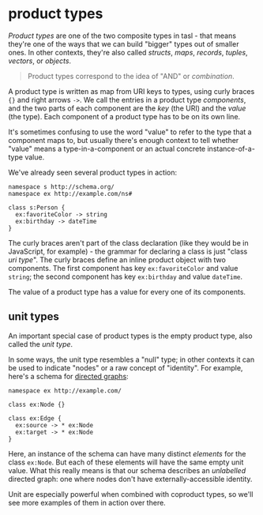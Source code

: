 # product types

_Product types_ are one of the two composite types in tasl - that means they're one of the ways that we can build "bigger" types out of smaller ones. In other contexts, they're also called _structs_, _maps_, _records_, _tuples_, _vectors_, or _objects_.

> Product types correspond to the idea of "AND" or _combination_.

A product type is written as map from URI keys to types, using curly braces `{}` and right arrows `->`. We call the entries in a product type _components_, and the two parts of each component are the _key_ (the URI) and the _value_ (the type). Each component of a product type has to be on its own line.

It's sometimes confusing to use the word "value" to refer to the type that a component maps to, but usually there's enough context to tell whether "value" means a type-in-a-component or an actual concrete instance-of-a-type value.

We've already seen several product types in action:

```tasl
namespace s http://schema.org/
namespace ex http://example.com/ns#

class s:Person {
  ex:favoriteColor -> string
  ex:birthday -> dateTime
}
```

The curly braces aren't part of the class declaration (like they would be in JavaScript, for example) - the grammar for declaring a class is just "class _uri_ _type_". The curly braces define an inline product object with two components. The first component has key `ex:favoriteColor` and value `string`; the second component has key `ex:birthday` and value `dateTime`.

The value of a product type has a value for every one of its components.

## unit types

An important special case of product types is the empty product type, also called the _unit type_.

In some ways, the unit type resembles a "null" type; in other contexts it can be used to indicate "nodes" or a raw concept of "identity". For example, here's a schema for [directed graphs](https://en.wikipedia.org/wiki/Directed_graph):

```tasl
namespace ex http://example.com/

class ex:Node {}

class ex:Edge {
  ex:source -> * ex:Node
  ex:target -> * ex:Node
}
```

Here, an instance of the schema can have many distinct _elements_ for the class `ex:Node`. But each of these elements will have the same empty unit value. What this really means is that our schema describes an _unlabelled_ directed graph: one where nodes don't have externally-accessible identity.

Unit are especially powerful when combined with coproduct types, so we'll see more examples of them in action over there.

